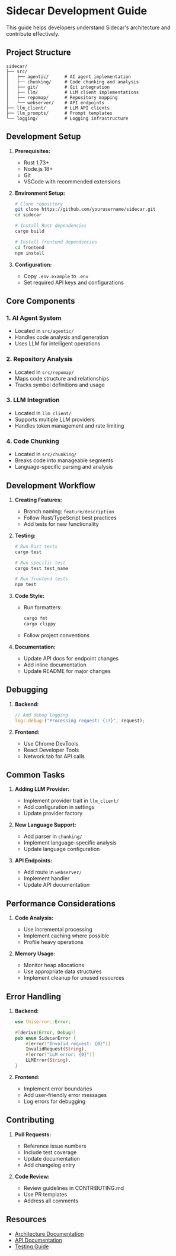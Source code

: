 # Sidecar Development Guide

This guide helps developers understand Sidecar's architecture and contribute effectively.

## Project Structure

```
sidecar/
├── src/
│   ├── agentic/      # AI agent implementation
│   ├── chunking/     # Code chunking and analysis
│   ├── git/          # Git integration
│   ├── llm/          # LLM client implementations
│   ├── repomap/      # Repository mapping
│   └── webserver/    # API endpoints
├── llm_client/       # LLM API clients
├── llm_prompts/      # Prompt templates
└── logging/          # Logging infrastructure
```

## Development Setup

1. **Prerequisites:**
   - Rust 1.73+
   - Node.js 18+
   - Git
   - VSCode with recommended extensions

2. **Environment Setup:**
   ```bash
   # Clone repository
   git clone https://github.com/yourusername/sidecar.git
   cd sidecar

   # Install Rust dependencies
   cargo build

   # Install frontend dependencies
   cd frontend
   npm install
   ```

3. **Configuration:**
   - Copy `.env.example` to `.env`
   - Set required API keys and configurations

## Core Components

### 1. AI Agent System
- Located in `src/agentic/`
- Handles code analysis and generation
- Uses LLM for intelligent operations

### 2. Repository Analysis
- Located in `src/repomap/`
- Maps code structure and relationships
- Tracks symbol definitions and usage

### 3. LLM Integration
- Located in `llm_client/`
- Supports multiple LLM providers
- Handles token management and rate limiting

### 4. Code Chunking
- Located in `src/chunking/`
- Breaks code into manageable segments
- Language-specific parsing and analysis

## Development Workflow

1. **Creating Features:**
   - Branch naming: `feature/description`
   - Follow Rust/TypeScript best practices
   - Add tests for new functionality

2. **Testing:**
   ```bash
   # Run Rust tests
   cargo test

   # Run specific test
   cargo test test_name

   # Run frontend tests
   npm test
   ```

3. **Code Style:**
   - Run formatters:
     ```bash
     cargo fmt
     cargo clippy
     ```
   - Follow project conventions

4. **Documentation:**
   - Update API docs for endpoint changes
   - Add inline documentation
   - Update README for major changes

## Debugging

1. **Backend:**
   ```rust
   // Add debug logging
   log::debug!("Processing request: {:?}", request);
   ```

2. **Frontend:**
   - Use Chrome DevTools
   - React Developer Tools
   - Network tab for API calls

## Common Tasks

1. **Adding LLM Provider:**
   - Implement provider trait in `llm_client/`
   - Add configuration in settings
   - Update provider factory

2. **New Language Support:**
   - Add parser in `chunking/`
   - Implement language-specific analysis
   - Update language configuration

3. **API Endpoints:**
   - Add route in `webserver/`
   - Implement handler
   - Update API documentation

## Performance Considerations

1. **Code Analysis:**
   - Use incremental processing
   - Implement caching where possible
   - Profile heavy operations

2. **Memory Usage:**
   - Monitor heap allocations
   - Use appropriate data structures
   - Implement cleanup for unused resources

## Error Handling

1. **Backend:**
   ```rust
   use thiserror::Error;

   #[derive(Error, Debug)]
   pub enum SidecarError {
       #[error("Invalid request: {0}")]
       InvalidRequest(String),
       #[error("LLM error: {0}")]
       LLMError(String),
   }
   ```

2. **Frontend:**
   - Implement error boundaries
   - Add user-friendly error messages
   - Log errors for debugging

## Contributing

1. **Pull Requests:**
   - Reference issue numbers
   - Include test coverage
   - Update documentation
   - Add changelog entry

2. **Code Review:**
   - Review guidelines in CONTRIBUTING.md
   - Use PR templates
   - Address all comments

## Resources

- [Architecture Documentation](./architecture.md)
- [API Documentation](./api-documentation.md)
- [Testing Guide](./testing-guide.md)